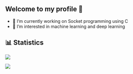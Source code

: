 ## Welcome to my profile 👋

- 🔭 I’m currently working on Socket programming using C
- 🌱 I’m interested in machine learning and deep learning

## 📊 Statistics

![](https://github-readme-stats.vercel.app/api?username=Haruk1y&show_icons=true&theme=radical)

![](https://komarev.com/ghpvc/?username=Haruk1y&color=orange)
